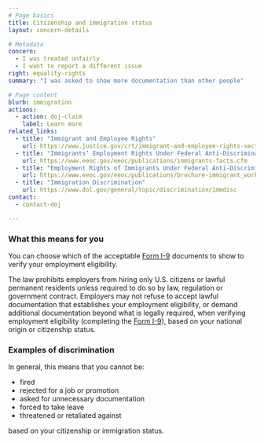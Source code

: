 ```yaml
---
# Page basics
title: Citizenship and immigration status
layout: concern-details

# Metadata
concern:
  - I was treated unfairly
  - I want to report a different issue
right: equality-rights
summary: "I was asked to show more documentation than other people"

# Page content
blurb: immigration
actions:
  - action: doj-claim
    label: Learn more
related_links:
  - title: "Immigrant and Employee Rights"
    url: https://www.justice.gov/crt/immigrant-and-employee-rights-section
  - title: "Immigrants’ Employment Rights Under Federal Anti-Discrimination Laws"
    url: https://www.eeoc.gov/eeoc/publications/immigrants-facts.cfm
  - title: "Employment Rights of Immigrants Under Federal Anti-Discrimination Laws"
    url: https://www.eeoc.gov/eeoc/publications/brochure-immigrant_workers_rights.cfm
  - title: "Immigration Discrimination"
    url: https://www.dol.gov/general/topic/discrimination/immdisc
contact:
  - contact-doj

---
```


### What this means for you

You can choose which of the acceptable [Form I-9](https://www.uscis.gov/i-9) documents to show to verify your employment eligibility.

The law prohibits employers from hiring only U.S. citizens or lawful permanent residents unless required to do so by law, regulation or government contract. Employers may not refuse to accept lawful documentation that establishes your employment eligibility, or demand additional documentation beyond what is legally required, when verifying employment eligibility (completing the [Form I-9](https://www.uscis.gov/i-9)), based on your national origin or citizenship status.

### Examples of discrimination

In general, this means that you cannot be:

- fired
- rejected for a job or promotion
- asked for unnecessary documentation
- forced to take leave
- threatened or retaliated against

based on your citizenship or immigration status.
